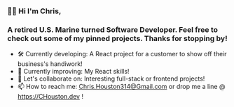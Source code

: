 ### 👋🏾 Hi I'm Chris,
### A retired U.S. Marine turned Software Developer.  Feel free to check out some of my pinned projects. Thanks for stopping by!

- 🛠 Currently developing: A React project for a customer to show off their business's handiwork!
- 🌱 Currently improving: My React skills!
- 🤝 Let's collaborate on: Interesting full-stack or frontend projects!
- 📫 How to reach me: Chris.Houston314@Gmail.com or drop me a line @ https://CHouston.dev !



